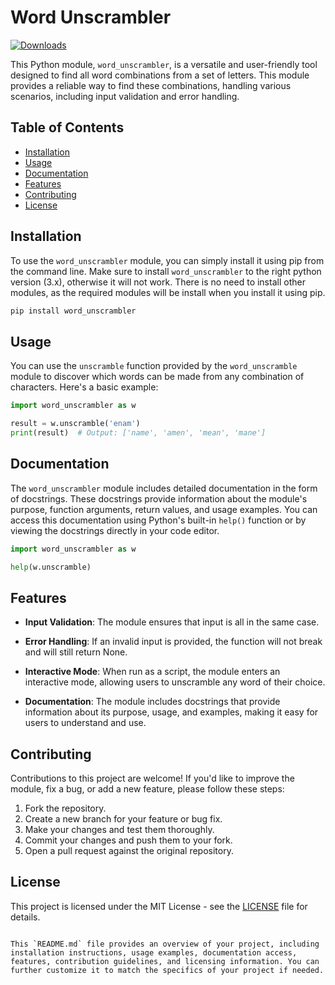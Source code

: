 # Word Unscrambler

[![Downloads](https://static.pepy.tech/badge/word-unscrambler/week)](https://pepy.tech/project/word-unscrambler)

This Python module, `word_unscrambler`, is a versatile and user-friendly tool designed to find all word combinations from a set of letters. This module provides a reliable way to find these combinations, handling various scenarios, including input validation and error handling.

## Table of Contents

- [Installation](#installation)
- [Usage](#usage)
- [Documentation](#documentation)
- [Features](#features)
- [Contributing](#contributing)
- [License](#license)

## Installation

To use the `word_unscrambler` module, you can simply install it using pip from the command line. Make sure to install `word_unscrambler` to the right python version (3.x), otherwise it will not work. There is no need to install other modules, as the required modules will be install when you install it using pip.

```python
pip install word_unscrambler
```

## Usage

You can use the `unscramble` function provided by the `word_unscramble` module to discover which words can be made from any combination of characters. Here's a basic example:

```python
import word_unscrambler as w

result = w.unscramble('enam')
print(result)  # Output: ['name', 'amen', 'mean', 'mane']
```

## Documentation

The `word_unscrambler` module includes detailed documentation in the form of docstrings. These docstrings provide information about the module's purpose, function arguments, return values, and usage examples. You can access this documentation using Python's built-in `help()` function or by viewing the docstrings directly in your code editor.

```python
import word_unscrambler as w

help(w.unscramble)
```

## Features

- **Input Validation**: The module ensures that input is all in the same case.

- **Error Handling**: If an invalid input is provided, the function will not break and will still return None.

- **Interactive Mode**: When run as a script, the module enters an interactive mode, allowing users to unscramble any word of their choice.

- **Documentation**: The module includes docstrings that provide information about its purpose, usage, and examples, making it easy for users to understand and use.

## Contributing

Contributions to this project are welcome! If you'd like to improve the module, fix a bug, or add a new feature, please follow these steps:

1. Fork the repository.
2. Create a new branch for your feature or bug fix.
3. Make your changes and test them thoroughly.
4. Commit your changes and push them to your fork.
5. Open a pull request against the original repository.

## License

This project is licensed under the MIT License - see the [LICENSE](LICENSE) file for details.
```

This `README.md` file provides an overview of your project, including installation instructions, usage examples, documentation access, features, contribution guidelines, and licensing information. You can further customize it to match the specifics of your project if needed.
